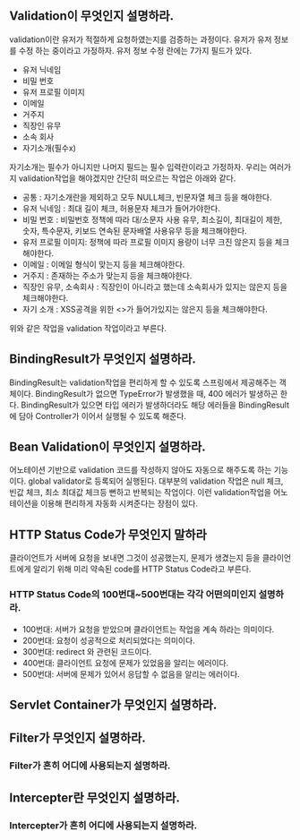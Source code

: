 ## Validation이 무엇인지 설명하라.
validation이란 유저가 적절하게 요청하였는지를 검증하는 과정이다. 유저가 유저 정보를 수정 하는 중이라고 가정하자.
유저 정보 수정 란에는 7가지 필드가 있다.
- 유저 닉네임
- 비밀 번호
- 유저 프로필 이미지
- 이메일
- 거주지
- 직장인 유무
- 소속 회사
- 자기소개(필수x)

자기소개는 필수가 아니지만 나머지 필드는 필수 입력란이라고 가정하자. 우리는 여러가지 validation작업을 해야겠지만 간단히 떠오르는 작업은 아래와 같다.
- 공통        : 자기소개란을 제외하고 모두 NULL체크, 빈문자열 체크 등을 해야한다.
- 유저 닉네임 : 최대 길이 체크, 허용문자 체크가 들어가야한다.
- 비밀 번호   : 비밀번호 정책에 따라 대/소문자 사용 유무, 최소길이, 최대길이 제한, 숫자, 특수문자, 키보드 연속된 문자배열 사용유무 등을 체크해야한다.
- 유저 프로필 이미지: 정책에 따라 프로필 이미지 용량이 너무 크진 않은지 등을 체크해야한다.
- 이메일      : 이메일 형식이 맞는지 등을 체크해야한다.
- 거주지      : 존재하는 주소가 맞는지 등을 체크해야한다.
- 직장인 유무, 소속회사 : 직장인이 아니라고 했는데 소속회사가 있지는 않은지 등을 체크해야한다.
- 자기 소개    : XSS공격을 위한 <>가 들어가있지는 않은지 등을 체크해야한다.  

위와 같은 작업을 validation 작업이라고 부른다.

## BindingResult가 무엇인지 설명하라.
BindingResult는 validation작업을 편리하게 할 수 있도록 스프링에서 제공해주는 객체이다. BindingResult가 없으면 TypeError가 발생했을 때, 400 에러가 발생하곤 한다. BindingResult가 있으면 타입 에러가 발생하더라도 해당 에러들을 BindingResult에 담아 Controller가 이어서 실행될 수 있도록 해준다. 

## Bean Validation이 무엇인지 설명하라.
어노테이션 기반으로 validation 코드를 작성하지 않아도 자동으로 해주도록 하는 기능이다. global validator로 등록되어 실행된다.
대부분의 validation 작업은 null 체크, 빈값 체크, 최소 최대값 체크등 뻔하고 반복되는 작업이다. 이런 validation작업을 어노테이션을 이용해 편리하게 자동화 시켜준다는 장점이 있다.

## HTTP Status Code가 무엇인지 말하라
클라이언트가 서버에 요청을 보내면 그것이 성공했는지, 문제가 생겼는지 등을 클라이언트에게 알리기 위해 미리 약속된 code를 HTTP Status Code라고 부른다.

### HTTP Status Code의 100번대~500번대는 각각 어떤의미인지 설명하라.
- 100번대: 서버가 요청을 받았으며 클라이언트는 작업을 계속 하라는 의미이다.
- 200번대: 요청이 성공적으로 처리되었다는 의미이다.
- 300번대: redirect 와 관련된 코드이다. 
- 400번대: 클라이언트 요청에 문제가 있었음을 알리는 에러이다.
- 500번대: 서버에 문제가 있어서 응답할 수 없음을 알리는 에러이다.

## Servlet Container가 무엇인지 설명하라.

## Filter가 무엇인지 설명하라.

### Filter가 흔히 어디에 사용되는지 설명하라.

## Intercepter란 무엇인지 설명하라.

### Intercepter가 흔히 어디에 사용되는지 설명하라.